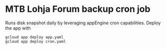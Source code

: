 # MTB Lohja Forum backup cron job

Runs disk snapshot daily by leveraging appEngine cron capabilities. 
Deploy the app with

    gcloud app deploy app.yaml
    gcloud app deploy cron.yaml
